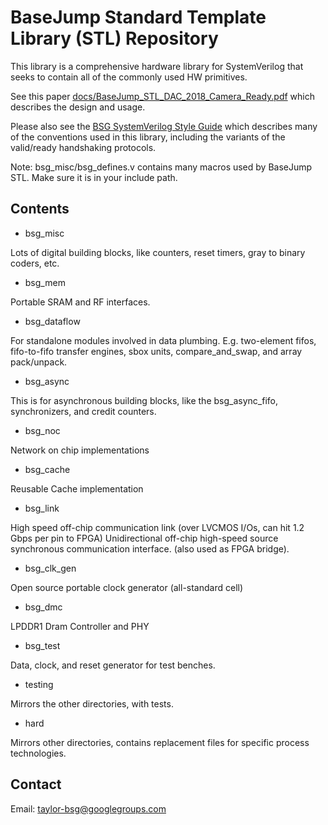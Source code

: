 # BaseJump Standard Template Library (STL) Repository

This library is a comprehensive hardware library for SystemVerilog that seeks to
contain all of the commonly used HW primitives. 

See this paper [docs/BaseJump_STL_DAC_2018_Camera_Ready.pdf](https://github.com/bespoke-silicon-group/basejump_stl/blob/master/docs/BaseJump_STL_DAC_2018_Camera_Ready.pdf)
which describes the design and usage.

Please also see the [BSG SystemVerilog Style Guide](https://docs.google.com/document/d/1xA5XUzBtz_D6aSyIBQUwFk_kSUdckrfxa2uzGjMgmCU/edit#) which describes many of the conventions used in this library, including the variants of the valid/ready handshaking protocols.

Note: bsg_misc/bsg_defines.v contains many macros used by BaseJump STL. Make sure it is in your include path.

## Contents

* bsg_misc

 Lots of digital building blocks, like counters, reset timers, gray to binary coders, etc.
 
* bsg_mem

Portable SRAM and RF interfaces.

* bsg_dataflow

For standalone modules involved in data plumbing. E.g. two-element fifos, fifo-to-fifo transfer engines,
sbox units, compare_and_swap, and array pack/unpack.

* bsg_async

This is for asynchronous building blocks, like the bsg_async_fifo, synchronizers, and credit counters.

* bsg_noc

Network on chip implementations

* bsg_cache

Reusable Cache implementation

* bsg_link

High speed off-chip communication link (over LVCMOS I/Os, can hit 1.2 Gbps per pin to FPGA)
Unidirectional off-chip high-speed source synchronous communication interface. (also used as FPGA bridge).

* bsg_clk_gen

Open source portable clock generator (all-standard cell)

* bsg_dmc

LPDDR1 Dram Controller and PHY
 
* bsg_test

Data, clock, and reset generator for test benches.

* testing

Mirrors the other directories, with tests.

* hard

Mirrors other directories, contains replacement files for specific process technologies.

## Contact

Email: taylor-bsg@googlegroups.com
